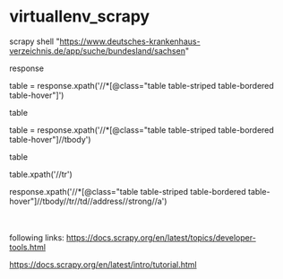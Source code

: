 # virtuallenv_scrapy


scrapy shell "https://www.deutsches-krankenhaus-verzeichnis.de/app/suche/bundesland/sachsen"

response

table = response.xpath('//*[@class="table table-striped table-bordered table-hover"]')

table

table = response.xpath('//*[@class="table table-striped table-bordered table-hover"]//tbody')

table

table.xpath('//tr')

response.xpath('//*[@class="table table-striped table-bordered table-hover"]//tbody//tr//td//address//strong//a')




<br/><br/>
following links: https://docs.scrapy.org/en/latest/topics/developer-tools.html


https://docs.scrapy.org/en/latest/intro/tutorial.html
